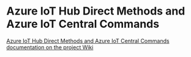 # Azure IoT Hub Direct Methods and Azure IoT Central Commands

[Azure IoT Hub Direct Methods and Azure IoT Central Commands documentation on the project Wiki](https://github.com/microsoft/Azure-Sphere-DevX/wiki/Working-with-GPIO)
